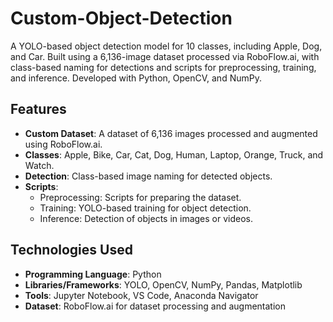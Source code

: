 # Custom-Object-Detection
A YOLO-based object detection model for 10 classes, including Apple, Dog, and Car. Built using a 6,136-image dataset processed via RoboFlow.ai, with class-based naming for detections and scripts for preprocessing, training, and inference. Developed with Python, OpenCV, and NumPy.

## Features
- **Custom Dataset**: A dataset of 6,136 images processed and augmented using RoboFlow.ai.
- **Classes**: Apple, Bike, Car, Cat, Dog, Human, Laptop, Orange, Truck, and Watch.
- **Detection**: Class-based image naming for detected objects.
- **Scripts**:
  - Preprocessing: Scripts for preparing the dataset.
  - Training: YOLO-based training for object detection.
  - Inference: Detection of objects in images or videos.

## Technologies Used
- **Programming Language**: Python
- **Libraries/Frameworks**: YOLO, OpenCV, NumPy, Pandas, Matplotlib
- **Tools**: Jupyter Notebook, VS Code, Anaconda Navigator
- **Dataset**: RoboFlow.ai for dataset processing and augmentation
